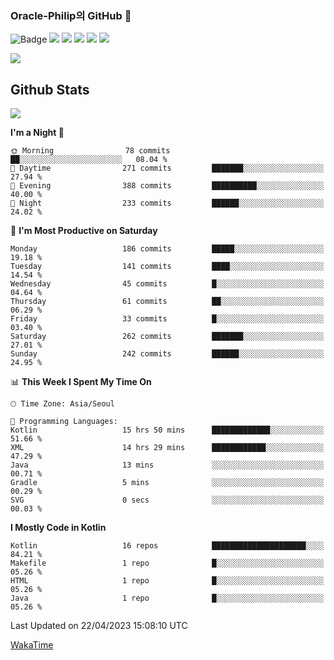 ### Oracle-Philip의 GitHub 👋

![Badge](http://img.shields.io/badge/-Java-black?style=flat-square)
<img src="https://img.shields.io/badge/ -Kotlin-black?style=flat-square&logo=Kotlin&logoColor=#7F52FF"/></a>
<img src="https://img.shields.io/badge/ -Dart-black?style=flat-square&logo=Dart&logoColor=#0175C2"/></a>
<img src="https://img.shields.io/badge/ -Android-black?style=flat-square&logo=Android&logoColor=#3DDC84"/></a>
<img src="https://img.shields.io/badge/ -Flutter-black?style=flat-square&logo=Flutter&logoColor=#02569B"/></a>
<img src="https://img.shields.io/badge/ -Firebase-black?style=flat-square&logo=Firebase&logoColor=#FFCA28"/></a>

<img src="https://img.shields.io/badge/ -BLE-black?style=flat-square&logo=Bluetooth&logoColor=#0082FC"/></a>

<!--
<img src="https://img.shields.io/badge/ -STM32F103-black?style=flat-square&logo=STMicroelectronics&logoColor=#03234B"/></a>
<img src="https://img.shields.io/badge/ -Qt-black?style=flat-square&logo=Qt&logoColor=#41CD52"/></a>
-->

<!--
![Badge](http://img.shields.io/badge/-Java-black?style=flat-square)
![Badge](http://img.shields.io/badge/-Koltin-black?style=flat-square)
![Badge](http://img.shields.io/badge/-Dart-black?style=flat-square)
![Badge](http://img.shields.io/badge/-Android-black?style=flat-square)
![Badge](http://img.shields.io/badge/-Flutter-black?style=flat-square)
![Badge](http://img.shields.io/badge/-Firebase-black?style=flat-square)
-->

## Github Stats  
<div align="left"><img src="https://github-readme-stats.vercel.app/api?username=Oracle-Philip&show_icons=true&count_private=true&hide_border=true" align="center" /></div>


<!--START_SECTION:waka-->
**I'm a Night 🦉** 

```text
🌞 Morning                78 commits          ██░░░░░░░░░░░░░░░░░░░░░░░   08.04 % 
🌆 Daytime                271 commits         ███████░░░░░░░░░░░░░░░░░░   27.94 % 
🌃 Evening                388 commits         ██████████░░░░░░░░░░░░░░░   40.00 % 
🌙 Night                  233 commits         ██████░░░░░░░░░░░░░░░░░░░   24.02 % 
```
📅 **I'm Most Productive on Saturday** 

```text
Monday                   186 commits         █████░░░░░░░░░░░░░░░░░░░░   19.18 % 
Tuesday                  141 commits         ████░░░░░░░░░░░░░░░░░░░░░   14.54 % 
Wednesday                45 commits          █░░░░░░░░░░░░░░░░░░░░░░░░   04.64 % 
Thursday                 61 commits          ██░░░░░░░░░░░░░░░░░░░░░░░   06.29 % 
Friday                   33 commits          █░░░░░░░░░░░░░░░░░░░░░░░░   03.40 % 
Saturday                 262 commits         ███████░░░░░░░░░░░░░░░░░░   27.01 % 
Sunday                   242 commits         ██████░░░░░░░░░░░░░░░░░░░   24.95 % 
```


📊 **This Week I Spent My Time On** 

```text
🕑︎ Time Zone: Asia/Seoul

💬 Programming Languages: 
Kotlin                   15 hrs 50 mins      █████████████░░░░░░░░░░░░   51.66 % 
XML                      14 hrs 29 mins      ████████████░░░░░░░░░░░░░   47.29 % 
Java                     13 mins             ░░░░░░░░░░░░░░░░░░░░░░░░░   00.71 % 
Gradle                   5 mins              ░░░░░░░░░░░░░░░░░░░░░░░░░   00.29 % 
SVG                      0 secs              ░░░░░░░░░░░░░░░░░░░░░░░░░   00.03 % 
```

**I Mostly Code in Kotlin** 

```text
Kotlin                   16 repos            █████████████████████░░░░   84.21 % 
Makefile                 1 repo              █░░░░░░░░░░░░░░░░░░░░░░░░   05.26 % 
HTML                     1 repo              █░░░░░░░░░░░░░░░░░░░░░░░░   05.26 % 
Java                     1 repo              █░░░░░░░░░░░░░░░░░░░░░░░░   05.26 % 
```




 Last Updated on 22/04/2023 15:08:10 UTC
<!--END_SECTION:waka-->


<!--
**Oracle-Philip/Oracle-Philip** is a ✨ _special_ ✨ repository because its `README.md` (this file) appears on your GitHub profile.

Here are some ideas to get you started:

- 🔭 I’m currently working on ...
- 🌱 I’m currently learning ...
- 👯 I’m looking to collaborate on ...
- 🤔 I’m looking for help with ...
- 💬 Ask me about ...
- 📫 How to reach me: ...
- 😄 Pronouns: ...
- ⚡ Fun fact: ...
-->


[WakaTime](https://wakatime.com/dashboard)
